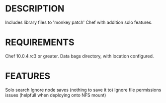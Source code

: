 DESCRIPTION
===========

Includes library files to 'monkey patch' Chef with addition solo features.

REQUIREMENTS
============

Chef 10.0.4.rc3 or greater.
Data bags directory, with location configured.

FEATURES
========

Solo search
Ignore node saves (nothing to save it to)
Ignore file permissions issues (helpfull when deploying onto NFS mount)

